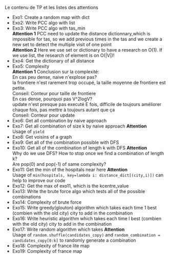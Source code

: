 Le contenu de TP et les listes des attentions
- Exo1: Create a random map with dict
- Exo2: Write PCC algo with list
- Exo3: Write PCC algo with tas_min   
    **Attention 1** PCC need to update the distance dictionnary,which is impossible for tas, so we add previous times in the tas and we create a new set to detect the multiple visit of one point   
    **Attention 2** Here we use set or dictionary to have a research on O(1). If we use list, the research of element is on O(|V|)!
- Exo4: Get the dictionary of all distance
- Exo5: Complexity   
    **Attention 1**
    Conclusion sur la complexité:  
    En cas peu dense, naive n'explose pas?    
        la frontiere n'est rarement trop occupé, la taille moyenne de frontiere est petite.   
        Conseil: Conteur pour taille de frontiere   
    En cas dense, pourquoi pas V^2logV?   
        update n'est presque pas executé E fois, difficile de toujours améliorer chaque fois, pas mettre à toujours autant que ça  
        Conseil: Conteur pour update  
- Exo6: Get all combination by naive approach
- Exo7: Get all combination of size k by naive approach
    **Attention**  
    Usage of ```yield```
- Exo8: Get voisins of a graph
- Exo9: Get all of the combination possible with DFS
- Exo10: Get all of the combination of length k with DFS
    **Attention**  
    Why do we use DFS?
    How to stop once we find a combination of length k?  
    Are pop(0) and pop(-1) of same complexity?  
- Exo11: Get the min of the hospitals near here
    **Attention**   
    Usage of  ```min(hospitals, key=lambda i: distance_dict[(city,i)])``` can help to improve our code
- Exo12: Get the max of exo11, which is the kcentre_value
- Exo13: Write the brute force algo which tests all of the possible combinations
- Exo14: Complexity of brute force
- Exo15: Write greedy(glouton) algorithm which takes each time 1 best (combien with the old city) city to add in the combination
- Exo16: Write heuristic algorithm which takes each time l best (combien with the old city) city to add in the combination
- Exo17: Write random algorithm which takes 
    **Attention**   
    Usage of ```random.shuffle(candidates_copy)``` and ```random_combination = candidates_copy[0:k]``` to randomly generate a combination
- Exo18: Complexity of france lite map
- Exo19: Complexity of france map